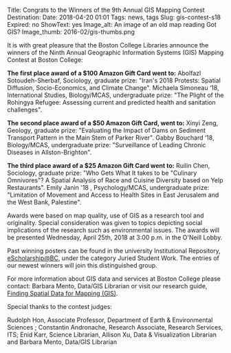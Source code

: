 Title: Congrats to the Winners of the 9th Annual GIS Mapping Contest
Destination: 
Date: 2018-04-20 01:01 
Tags: news, tags 
Slug: gis-contest-s18
Expired: no
ShowText: yes
Image_alt: An image of an old map reading Got GIS?
Image_thumb: 2016-02/gis-thumbs.png


It is with great pleasure that the Boston College Libraries announce the winners of the Ninth Annual Geographic Information Systems (GIS) Mapping Contest at Boston College:

<strong>The first place award of a $100 Amazon Gift Card went to:</strong>
Abolfazl Sotoudeh-Sherbaf, Sociology, graduate prize: "Iran's 2018 Protests: Spatial Diffusion, Socio-Economics, and Climate Change".
Michaela Simoneau ‘18, International Studies, Biology/MCAS, undergraduate prize: "The Plight of the Rohingya Refugee: Assessing current and predicted health and sanitation challenges".

<strong>The second place award of a $50 Amazon Gift Card, went to:</strong>
Xinyi Zeng, Geology, graduate prize: "Evaluating the Impact of Dams on Sediment Transport Pattern in the Main Stem of Parker River".
Gabby Bouchard ‘18, Biology/MCAS, undergraduate prize: "Surveillance of Leading Chronic Diseases in Allston-Brighton".

<strong>The third place award of a $25 Amazon Gift Card went to:</strong>
Ruilin Chen, Sociology, graduate prize: "Who Gets What It takes to be "Culinary Omnivores"? A Spatial Analysis of Race and Cuisine Diversity based on Yelp Restaurants".
Emily Janin '18 , Psychology/MCAS,  undergraduate prize: "Limitation of Movement and Access to Health Sites in East Jerusalem and the West Bank, Palestine".

Awards were based on map quality, use of GIS as a research tool and originality.  Special consideration was given to topics depicting social implications of the research such as environmental issues. The awards will be presented Wednesday, April 25th, 2018  at 3:00 p.m. in the O'Neill Lobby.  

Past winning posters can be found in the university Institutional Repository,  <a href="https://dlib.bc.edu/">eScholarship@BC</a>, under the category Juried Student Work. The entries of our newest winners will join this distinguished group.  

For more information about GIS data and services at Boston College please contact: Barbara Mento, Data/GIS Librarian or visit our research guide, <a href="http://libguides.bc.edu/gis">Finding Spatial Data for Mapping (GIS)</a>.

 
Special thanks to the contest judges:
 
Rudolph Hon, Associate Professor, Department of Earth & Environmental Sciences ; Constantin Andronache, Research Associate, Research Services, ITS;  Enid Karr,  Science Librarian, Allison Xu, Data & Visualization Librarian and Barbara Mento, Data/GIS Librarian
 

